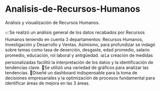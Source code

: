 # Analisis-de-Recursos-Humanos
Análisis y visualización de Recursos Humanos.

📈Se realizó un análisis general de los datos recabados por Recursos Humanos teniendo en cuenta 3 departamentos: Recursos Humanos, Investigación y Desarrollo y Ventas. Asimismo, para profundizar se indagó sobre temas como tasa de deserción, desgaste, edad promedio, salario promedio, educación, rol laboral y antigüedad.
📊⁣⁣⁣La creación de medidas personalizadas facilitó la interpretación de los datos y la identificación de tendencias clave. 
🦄Se utilizó una variedad de gráficos para analizar las tendencias.
🔎Diseñé un dashboard indispensable para la toma de decisiones empresariales y la optimización de procesos fundamental para identificar áreas de mejora en las 3 áreas.
